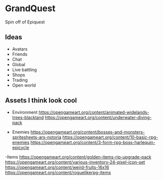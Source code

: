 # GrandQuest
Spin off of Epiquest

## Ideas
- Avatars
- Friends
- Chat
- Global
- Live battling
- Shops
- Trading
- Open world


## Assets I think look cool

- Environment
https://opengameart.org/content/animated-widelands-trees-blackland
https://opengameart.org/content/underwater-diving-pack

- Enemies
https://opengameart.org/content/bosses-and-monsters-spritesheets-ars-notoria
https://opengameart.org/content/10-basic-rpg-enemies
https://opengameart.org/content/3-form-rpg-boss-harlequin-epicycle

-Items
https://opengameart.org/content/golden-items-rip-upgrade-pack
https://opengameart.org/content/various-inventory-24-pixel-icon-set
https://opengameart.org/content/weird-fruits-16x16
https://opengameart.org/content/roguelikerpg-items
